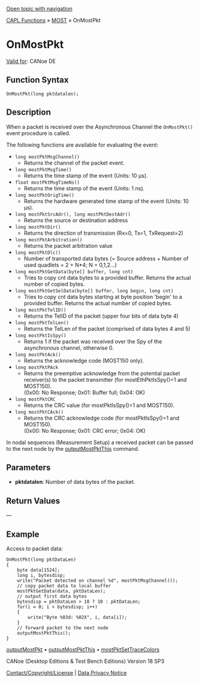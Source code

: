 [Open topic with navigation](../../../../../CANoeDEFamily.htm#Topics/CAPLFunctions/MOST/EventProcedures/CAPLfunctionOnMOSTPkt.md)

[CAPL Functions](../../CAPLfunctions.md) » [MOST](../CAPLfunctionsMOSTOverview.md) » OnMostPkt

# OnMostPkt

[Valid for](../../../Shared/FeatureAvailability.md): CANoe DE

## Function Syntax

`OnMostPkt(long pktdatalen);`

## Description

When a packet is received over the Asynchronous Channel the `OnMostPkt()` event procedure is called.

The following functions are available for evaluating the event:

- `long mostPktMsgChannel()`
  - Returns the channel of the packet event.
- `long mostPktMsgTime()`
  - Returns the time stamp of the event (Units: 10 µs).
- `float mostPktMsgTimeNs()`
  - Returns the time stamp of the event (Units: 1 ns).
- `long mostPktOrigTime()`
  - Returns the hardware generated time stamp of the event (Units: 10 µs).
- `long mostPktSrcAdr(), long mostPktDestAdr()`
  - Returns the source or destination address
- `long mostPktDir()`
  - Returns the direction of transmission (Rx=0, Tx=1, TxRequest=2)
- `long mostPktArbitration()`
  - Returns the packet arbitration value
- `long mostPktDlc()`
  - Number of transported data bytes (= Source address + Number of used quadlets = 2 + N*4; N = 0,1,2...)
- `long mostPktGetData(byte[] buffer, long cnt)`
  - Tries to copy cnt data bytes to a provided buffer. Returns the actual number of copied bytes.
- `long mostPktGetSelData(byte[] buffer, long begin, long cnt)`
  - Tries to copy cnt data bytes starting at byte position 'begin' to a provided buffer. Returns the actual number of copied bytes.
- `long mostPktTelID()`
  - Returns the TelID of the packet (upper four bits of data byte 4)
- `long mostPktTelLen()`
  - Returns the TelLen of the packet (comprised of data bytes 4 and 5)
- `long mostPktIsSpy()`
  - Returns 1 if the packet was received over the Spy of the asynchronous channel, otherwise 0.
- `long mostPktAck()`
  - Returns the acknowledge code (MOST150 only).
- `long mostPktPAck`
  - Returns the preemptive acknowledge from the potential packet receiver(s) to the packet transmitter (for mostEthPktIsSpy()=1 and MOST150).  
  (0x00: No Response; 0x01: Buffer full; 0x04: OK)
- `long mostPktCRC`
  - Returns the CRC value (for mostPktIsSpy()=1 and MOST150).
- `long mostPktCAck()`
  - Returns the CRC acknowledge code (for mostPktIsSpy()=1 and MOST150).  
  (0x00: No Response; 0x01: CRC error; 0x04: OK)

In nodal sequences (Measurement Setup) a received packet can be passed to the next node by the [outputMostPktThis](../Functions/CAPLfunctionMOSTOutputMostPktThis.md) command.

## Parameters

- **pktdatalen**: Number of data bytes of the packet.

## Return Values

—

## Example

Access to packet data:

```plaintext
OnMostPkt(long pktDataLen)
{
    byte data[1524];
    long i, bytesdisp;
    write("Packet detected on channel %d", mostPktMsgChannel());
    // copy packet data to local buffer
    mostPktGetData(data, pktDataLen);
    // output first data bytes
    bytesdisp = pktDataLen > 10 ? 10 : pktDataLen;
    for(i = 0; i < bytesdisp; i++)
    {
        write("Byte %03d: %02X", i, data[i]);
    }
    // forward packet to the next node
    outputMostPktThis();
}
```

[outputMostPkt](../Functions/CAPLfunctionMOSTOutputMostPkt.md) • [outputMostPktThis](../Functions/CAPLfunctionMOSTOutputMostPktThis.md) • [mostPktSetTraceColors](../Functions/CAPLfunctionMOSTPktSetTraceColors.md)

CANoe (Desktop Editions & Test Bench Editions) Version 18 SP3

[Contact/Copyright/License](../../../Shared/ContactCopyrightLicense.md) | [Data Privacy Notice](https://www.vector.com/int/en/company/get-info/privacy-policy/)
